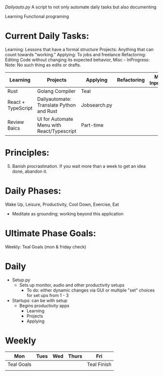  *Dailyauto.py*
A script to not only automate daily tasks but also documenting 

Learning Functional programing
# Current Daily Tasks: 
Learning: Lessons that have a formal structure
Projects: Anything that can count towards "working."
Applying: To jobs and freelance
Refactoring: Editing Code without changing its expected behavior, 
Misc - InProgress:
Note: No such thing as edits or drafts. 

| Learning           | Projects                                   | Applying     | Refactoring | Misc - Inprogress |
| ------------------ | ------------------------------------------ | ------------ | ----------- | ----------------- |
| Rust               | Golang Compiler                            | Teal         |             |                   |
| React + TypeScript | Dailyautomate: Translate Python and Rust   | Jobsearch.py |             |                   |
| Review Baics       | UI for Automate Menu with React/Typescript | Part-time    |             |                   |



# Principles: 
5. Banish procrastination. If you wait more than a week to get an idea done, abandon it.
# Daily Phases: 
Wake Up, Leisure, Productivity, Cool Down, Exercise, Eat
- Meditate as grounding; working beyond this application

# Ultimate Phase Goals:
Weekly: Teal Goals (mon & friday check)

# Daily
- Setup.py
	- Sets up monitor, audio and other productivity setups
		- To do: either dynamic changes via GUI or multiple "set" choices for set ups from 1 - 3
- Startups: can be with setup
	- Begins productivity apps
		- Learning 
		- Projects  
		- Applying     
# Weekly 

| Mon        | Tues | Wed | Thurs | Fri         |
| ---------- | ---- | --- | ----- | ----------- |
| Teal Goals |      |     |       | Teal Finish |
|            |      |     |       |             |
